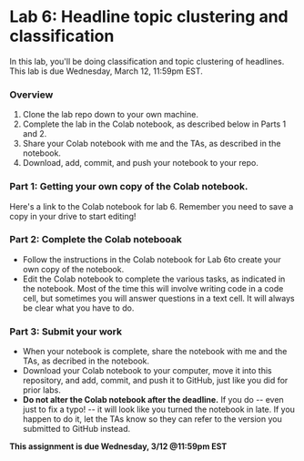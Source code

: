 # Lab 6: Headline topic clustering and classification

In this lab, you'll be doing classification and topic clustering of headlines. This lab is due Wednesday, March 12, 11:59pm EST.

### Overview 
1. Clone the lab repo down to your own machine.
2. Complete the lab in the Colab notebook, as described below in Parts 1 and 2. 
3. Share your Colab notebook with me and the TAs, as described in the notebook.
4. Download, add, commit, and push your notebook to your repo. 


### Part 1: Getting your own copy of the Colab notebook.

Here's a link to the Colab notebook for lab 6. Remember you need to save a copy in your drive to start editing!


### Part 2: Complete the Colab notebooak
* Follow the instructions in the Colab notebook for Lab 6to create your own copy of the notebook.
* Edit the Colab notebook to complete the various tasks, as indicated in the notebook. Most of the time this will involve writing code in a code cell, but sometimes you will answer questions in a text cell. It will always be clear what you have to do.

### Part 3: Submit your work

* When your notebook is complete, share the notebook with me and the TAs, as decribed in the notebook.
* Download your Colab notebook to your computer, move it into this repository, and add, commit, and push it to GitHub, just like you did for prior labs.
* **Do not alter the Colab notebook after the deadline.** If you do -- even just to fix a typo! -- it will look like you turned the notebook in late. If you happen to do it, let the TAs know so they can refer to the version you submitted to GitHub instead.


**This assignment is due Wednesday, 3/12 @11:59pm EST**
